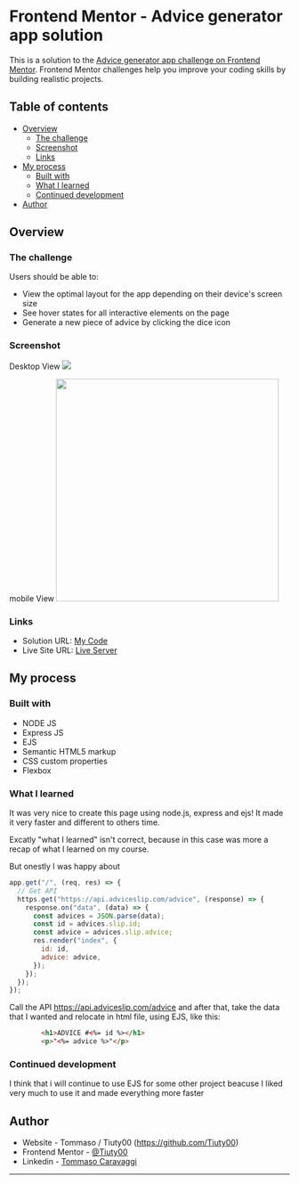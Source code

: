 # Frontend Mentor - Advice generator app solution

This is a solution to the [Advice generator app challenge on Frontend Mentor](https://www.frontendmentor.io/challenges/advice-generator-app-QdUG-13db). Frontend Mentor challenges help you improve your coding skills by building realistic projects.

## Table of contents

- [Overview](#overview)
  - [The challenge](#the-challenge)
  - [Screenshot](#screenshot)
  - [Links](#links)
- [My process](#my-process)
  - [Built with](#built-with)
  - [What I learned](#what-i-learned)
  - [Continued development](#continued-development)
- [Author](#author)



## Overview

### The challenge

Users should be able to:

- View the optimal layout for the app depending on their device's screen size
- See hover states for all interactive elements on the page
- Generate a new piece of advice by clicking the dice icon

### Screenshot

Desktop View <img src=https://github.com/Tiuty00/adviseGenerator/blob/main/screemshots/desktop-screenshot.png/>

mobile View <img src=https://github.com/Tiuty00/adviseGenerator/blob/main/screemshots/mobile-screenshot.png/ width="400"/>

### Links

- Solution URL: [My Code](https://github.com/Tiuty00/adviseGenerator)
- Live Site URL: [Live Server](https://advise-generator.onrender.com)

## My process

### Built with

- NODE JS
- Express JS
- EJS
- Semantic HTML5 markup
- CSS custom properties
- Flexbox

### What I learned

It was very nice to create this page using node.js, express and ejs! It made it very faster and different to others time.

Excatly "what I learned" isn't correct, because in this case was more a recap of what I learned on my course.

But onestly I was happy about 

```js
app.get("/", (req, res) => {
  // Get API
  https.get("https://api.adviceslip.com/advice", (response) => {
    response.on("data", (data) => {
      const advices = JSON.parse(data);
      const id = advices.slip.id;
      const advice = advices.slip.advice;
      res.render("index", {
        id: id,
        advice: advice,
      });
    });
  });
});
```

Call the API https://api.adviceslip.com/advice and after that, take the data that I wanted and relocate in html file, using EJS, like this: 

```html
        <h1>ADVICE #<%= id %></h1>
        <p>"<%= advice %>"</p>
```

### Continued development

I think that i will continue to use EJS for some other project beacuse I liked very much to use it and made everything more faster

## Author

- Website - Tommaso / Tiuty00 (https://github.com/Tiuty00)
- Frontend Mentor - [@Tiuty00](https://www.frontendmentor.io/profile/Tiuty00)
- Linkedin - [Tommaso Caravaggi](https://www.linkedin.com/in/tommaso-caravaggi-66b130251/)

------------------------------------------------------------------------------------------

